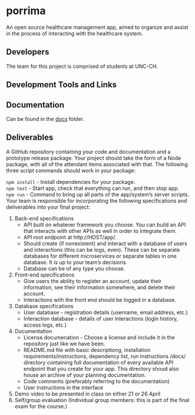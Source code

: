 # porrima

An open source healthcare management app, aimed to organize and assist in the process of interacting with the healthcare system.

## Developers 

The team for this project is comprised of students at UNC-CH.

## Development Tools and Links

## Documentation

Can be found in the [docs](https://github.com/mattsg6/a99-porrima/tree/main/docs) folder.

## Deliverables

A GitHub repository containing your code and documentation and a prototype release package. Your project should take the form of a Node package, with all of the attendant items associated with that. The following three script commands should work in your package:

`npm install` - Install dependencies for your package.<br />
`npm test` - Start app, check that everything can run, and then stop app.<br />
`npm run` - Command to bring up all parts of the app/system’s server scripts.<br />
Your team is responsible for incorporating the following specifications and deliverables into your final project:

1. Back-end specifications
    * API built on whatever framework you choose. You can build an API that interacts with other APIs as well in order to integrate them.
    * API root endpoint at http://HOST/app/.
    * Should create (if nonexistent) and interact with a database of users and interactions (this can be logs, even). These can be separate databases for different microservices or separate tables in one database. It is up to your team’s decisions.
    * Database can be of any type you choose.
2. Front-end specifications
    * Give users the ability to register an account, update their information, see their information somewhere, and delete their account.
    * Interactions with the front end should be logged in a database.
3. Database specifications
    * User database - registration details (username, email address, etc.)
    * Interaction database - details of user interactions (login history, access logs, etc.)
4. Documentation
    * License documenation - Choose a license and include it in the repository just like we have been.
    * README.md file with basic descriptiong, installation requirements/instructions, dependency list, run instructions
/docs/ directory containing full documentation of every available API endpoint that you create for your app. This directory shoud also house an archive of your planning documentation.
    * Code comments (preferably referring to the documentation)
    * User instructions in the interface
5. Demo video to be presented in class on either 21 or 26 April
6. Self/group evaluation (Individual group members: this is part of the final exam for the course.)
